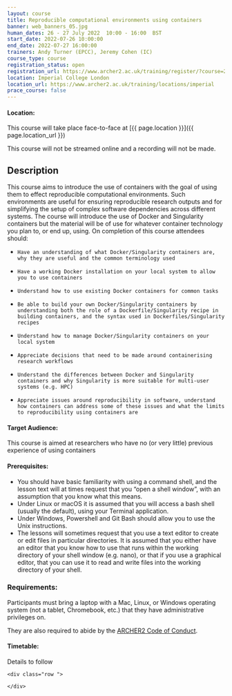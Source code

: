 ```yaml
---
layout: course
title: Reproducible computational environments using containers
banner: web_banners_05.jpg 
human_dates: 26 - 27 July 2022  10:00 - 16:00  BST
start_date: 2022-07-26 10:00:00
end_date: 2022-07-27 16:00:00
trainers: Andy Turner (EPCC), Jeremy Cohen (IC)
course_type: course
registration_status: open
registration_url: https://www.archer2.ac.uk/training/register/?course=220726-containers
location: Imperial College London
location_url: https://www.archer2.ac.uk/training/locations/imperial
prace_course: false
---
```


#### Location:

This course will take place face-to-face at  [{{ page.location }}]({{ page.location_url }})

This course will not be streamed online and a recording will not be made.


## Description 

This course aims to introduce the use of containers with the goal of using them to effect reproducible computational environments. Such environments are useful for ensuring reproducible research outputs and for simplifying the setup of complex software dependencies across different systems. The course will introduce the use of Docker and Singularity containers but the material will be of use for whatever container technology you plan to, or end up, using. On completion of this course attendees should:

-     Have an understanding of what Docker/Singularity containers are, why they are useful and the common terminology used
-     Have a working Docker installation on your local system to allow you to use containers
-     Understand how to use existing Docker containers for common tasks
-     Be able to build your own Docker/Singularity containers by understanding both the role of a Dockerfile/Singularity recipe in building containers, and the syntax used in Dockerfiles/Singularity recipes
-     Understand how to manage Docker/Singularity containers on your local system
-     Appreciate decisions that need to be made around containerising research workflows
-     Understand the differences between Docker and Singularity containers and why Singularity is more suitable for multi-user systems (e.g. HPC)
-     Appreciate issues around reproducibility in software, understand how containers can address some of these issues and what the limits to reproducibility using containers are

#### Target Audience:

This course is aimed at researchers who have no (or very little) previous experience of using containers

#### Prerequisites:

- You should have basic familiarity with using a command shell, and the lesson text will at times request that you “open a shell window”, with an assumption that you know what this means.
- Under Linux or macOS it is assumed that you will access a bash shell (usually the default), using your Terminal application.
- Under Windows, Powershell and Git Bash should allow you to use the Unix instructions.
- The lessons will sometimes request that you use a text editor to create or edit files in particular directories. It is assumed that you either have an editor that you know how to use that runs within the working directory of your shell window (e.g. nano), or that if you use a graphical editor, that you can use it to read and write files into the working directory of your shell.

### Requirements:

Participants must bring a laptop with a Mac, Linux, or Windows operating system (not a tablet, Chromebook, etc.) that they have administrative privileges on.

They are also required to abide by the [ARCHER2  Code of Conduct](../../../about/policies/code-of-conduct.html). 


#### Timetable:

Details to follow

<section id="service">

<!-- 

<h2><a name="materials">Course materials</a></h2>
 -->


    <div class="row ">	

<!-- 		
      <div class="col-xs-6 col-sm-4">
        <a class="ar2_linkbox ar2_linkbox-green" 
          href="   ">
          <strong>Course materials</strong>         
        </a>
      </div>
 -->

<!--  
      <div class="col-xs-6 col-sm-4">
        <a class="ar2_linkbox ar2_linkbox-teal" 
          href="https://pad.archer2.ac.uk/p/220726-containers">
          <strong>Course Chat</strong>       
        </a>
      </div>
		
 -->
 	</div>
		
		
					


<!-- 		
<h2><a name="videos">Videos</a></h2>

<h3>Session 1</h3>

<div>
	<iframe title="Video" width="560" height="315" src="https://www.youtube.com/embed/xxxxxxxxxxx" frameborder="0" allow="accelerometer; autoplay; encrypted-media; gyroscope; picture-in-picture" allowfullscreen></iframe>
</div>

 -->





<!-- 
<h2><a name="feedback">Feedback</a></h2>


    <div class="row ">	

      <div class="col-xs-6 col-sm-4">
        <a class="ar2_linkbox ar2_linkbox-teal" 

           href="../../feedback/?course=220726-containers" 


		>
          <strong>Feedback</strong><br/>
          Please let us know what was great about this course and anything we can improve
        </a>
      </div>
    </div>
		
 -->		

 
</section>


